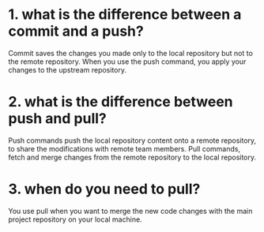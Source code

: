 # 1. what is the difference between a commit and a push?
Commit saves the changes you made only to the local repository but not to the remote repository. When you use the push command, you apply your changes to the upstream repository. 

# 2. what is the difference between push and pull?
Push commands push the local repository content onto a remote repository, to share the modifications with remote team members. Pull commands, fetch and merge changes from the remote repository to the local repository.

# 3. when do you need to pull?
You use pull when you want to merge the new code changes with the main project repository on your local machine.
